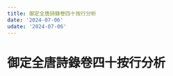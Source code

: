 ```yaml
---
title: 御定全唐詩錄卷四十按行分析
date: '2024-07-06'
udate: '2024-07-06'
---
```

# 御定全唐詩錄卷四十按行分析

<LinePage :list="lines" :chapternum="40" />

<script setup>
const chapter = '卷四十';
import lines from '/data/qtsl/卷四十/lines.json'
</script>
